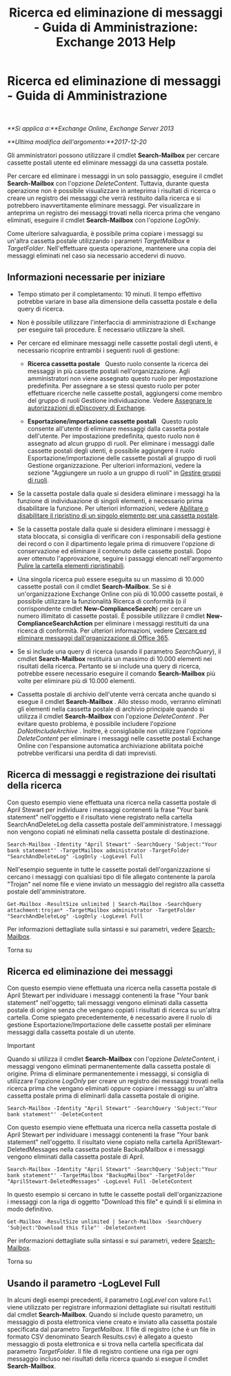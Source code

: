 ﻿---
title: 'Ricerca ed eliminazione di messaggi - Guida di Amministrazione: Exchange 2013 Help'
TOCTitle: Ricerca ed eliminazione di messaggi - Guida di Amministrazione
ms:assetid: 8c36bb03-e716-4fdd-9958-4aa7a2a1db42
ms:mtpsurl: https://technet.microsoft.com/it-it/library/Ff459253(v=EXCHG.150)
ms:contentKeyID: 52057288
ms.date: 05/22/2018
mtps_version: v=EXCHG.150
ms.translationtype: MT
---

# Ricerca ed eliminazione di messaggi - Guida di Amministrazione

 

_**Si applica a:**Exchange Online, Exchange Server 2013_

_**Ultima modifica dell'argomento:**2017-12-20_

Gli amministratori possono utilizzare il cmdlet **Search-Mailbox** per cercare cassette postali utente ed eliminare messaggi da una cassetta postale.

Per cercare ed eliminare i messaggi in un solo passaggio, eseguire il cmdlet **Search-Mailbox** con l'opzione *DeleteContent*. Tuttavia, durante questa operazione non è possibile visualizzare in anteprima i risultati di ricerca o creare un registro dei messaggi che verrà restituito dalla ricerca e si potrebbero inavvertitamente eliminare messaggi. Per visualizzare in anteprima un registro dei messaggi trovati nella ricerca prima che vengano eliminati, eseguire il cmdlet **Search-Mailbox** con l'opzione *LogOnly*.

Come ulteriore salvaguardia, è possibile prima copiare i messaggi su un'altra cassetta postale utilizzando i parametri *TargetMailbox* e *TargetFolder*. Nell'effettuare questa operazione, mantenere una copia dei messaggi eliminati nel caso sia necessario accedervi di nuovo.

## Informazioni necessarie per iniziare

  - Tempo stimato per il completamento: 10 minuti. Il tempo effettivo potrebbe variare in base alla dimensione della cassetta postale e della query di ricerca.

  - Non è possibile utilizzare l'interfaccia di amministrazione di Exchange per eseguire tali procedure. È necessario utilizzare la shell.

  - Per cercare ed eliminare messaggi nelle cassette postali degli utenti, è necessario ricoprire entrambi i seguenti ruoli di gestione:
    
      - **Ricerca cassetta postale**   Questo ruolo consente la ricerca dei messaggi in più cassette postali nell'organizzazione. Agli amministratori non viene assegnato questo ruolo per impostazione predefinita. Per assegnare a se stessi questo ruolo per poter effettuare ricerche nelle cassette postali, aggiungersi come membro del gruppo di ruoli Gestione individuazione. Vedere [Assegnare le autorizzazioni di eDiscovery di Exchange](assign-ediscovery-permissions-in-exchange-exchange-2013-help.md).
    
      - **Esportazione/importazione cassette postali**   Questo ruolo consente all'utente di eliminare messaggi dalla cassetta postale dell'utente. Per impostazione predefinita, questo ruolo non è assegnato ad alcun gruppo di ruoli. Per eliminare i messaggi dalle cassette postali degli utenti, è possibile aggiungere il ruolo Esportazione/importazione delle cassette postali al gruppo di ruoli Gestione organizzazione. Per ulteriori informazioni, vedere la sezione "Aggiungere un ruolo a un gruppo di ruoli" in [Gestire gruppi di ruoli](manage-role-groups-exchange-2013-help.md).

  - Se la cassetta postale dalla quale si desidera eliminare i messaggi ha la funzione di individuazione di singoli elementi, è necessario prima disabilitare la funzione. Per ulteriori informazioni, vedere [Abilitare o disabilitare il ripristino di un singolo elemento per una cassetta postale](enable-or-disable-single-item-recovery-for-a-mailbox-exchange-2013-help.md).

  - Se la cassetta postale dalla quale si desidera eliminare i messaggi è stata bloccata, si consiglia di verificare con i responsabili della gestione dei record o con il dipartimento legale prima di rimuovere l'opzione di conservazione ed eliminare il contenuto delle cassette postali. Dopo aver ottenuto l'approvazione, seguire i passaggi elencati nell'argomento [Pulire la cartella elementi ripristinabili](clean-up-the-recoverable-items-folder-exchange-2013-help.md).

  - Una singola ricerca può essere eseguita su un massimo di 10.000 cassette postali con il cmdlet **Search-Mailbox**. Se si è un'organizzazione Exchange Online con più di 10.000 cassette postali, è possibile utilizzare la funzionalità Ricerca di conformità (o il corrispondente cmdlet **New-ComplianceSearch**) per cercare un numero illimitato di cassette postali. È possibile utilizzare il cmdlet **New-ComplianceSearchAction** per eliminare i messaggi restituiti da una ricerca di conformità. Per ulteriori informazioni, vedere [Cercare ed eliminare messaggi dall'organizzazione di Office 365](https://go.microsoft.com/fwlink/p/?linkid=786856).

  - Se si include una query di ricerca (usando il parametro *SearchQuery*), il cmdlet **Search-Mailbox** restituirà un massimo di 10.000 elementi nei risultati della ricerca. Pertanto se si include una query di ricerca, potrebbe essere necessario eseguire il comando **Search-Mailbox** più volte per eliminare più di 10.000 elementi.

  - Cassetta postale di archivio dell'utente verrà cercata anche quando si esegue il cmdlet **Search-Mailbox** . Allo stesso modo, verranno eliminati gli elementi nella cassetta postale di archivio principale quando si utilizza il cmdlet **Search-Mailbox** con l'opzione *DeleteContent* . Per evitare questo problema, è possibile includere l'opzione *DoNotIncludeArchive* . Inoltre, è consigliabile non utilizzare l'opzione *DeleteContent* per eliminare i messaggi nelle cassette postali Exchange Online con l'espansione automatica archiviazione abilitata poiché potrebbe verificarsi una perdita di dati imprevisti.

## Ricerca di messaggi e registrazione dei risultati della ricerca

Con questo esempio viene effettuata una ricerca nella cassetta postale di April Stewart per individuare i messaggi contenenti la frase "Your bank statement" nell'oggetto e il risultato viene registrato nella cartella SearchAndDeleteLog della cassetta postale dell'amministratore. I messaggi non vengono copiati né eliminati nella cassetta postale di destinazione.

    Search-Mailbox -Identity "April Stewart" -SearchQuery 'Subject:"Your bank statement"' -TargetMailbox administrator -TargetFolder "SearchAndDeleteLog" -LogOnly -LogLevel Full

Nell'esempio seguente in tutte le cassette postali dell'organizzazione si cercano i messaggi con qualsiasi tipo di file allegato contenente la parola "Trojan" nel nome file e viene inviato un messaggio del registro alla cassetta postale dell'amministratore.

    Get-Mailbox -ResultSize unlimited | Search-Mailbox -SearchQuery attachment:trojan* -TargetMailbox administrator -TargetFolder "SearchAndDeleteLog" -LogOnly -LogLevel Full

Per informazioni dettagliate sulla sintassi e sui parametri, vedere [Search-Mailbox](https://technet.microsoft.com/it-it/library/dd298173\(v=exchg.150\)).

Torna su

## Ricerca ed eliminazione dei messaggi

Con questo esempio viene effettuata una ricerca nella cassetta postale di April Stewart per individuare i messaggi contenenti la frase "Your bank statement" nell'oggetto; tali messaggi vengono eliminati dalla cassetta postale di origine senza che vengano copiati i risultati di ricerca su un'altra cartella. Come spiegato precedentemente, è necessario avere il ruolo di gestione Esportazione/Importazione delle cassette postali per eliminare messaggi dalla cassetta postale di un utente.


> [!IMPORTANT]
> Quando si utilizza il cmdlet <STRONG>Search-Mailbox</STRONG> con l'opzione <EM>DeleteContent</EM>, i messaggi vengono eliminati permanentemente dalla cassetta postale di origine. Prima di eliminare permanentemente i messaggi, si consiglia di utilizzare l'opzione <EM>LogOnly</EM> per creare un registro dei messaggi trovati nella ricerca prima che vengano eliminati oppure copiare i messaggi su un'altra cassetta postale prima di eliminarli dalla cassetta postale di origine.



    Search-Mailbox -Identity "April Stewart" -SearchQuery 'Subject:"Your bank statement"' -DeleteContent

Con questo esempio viene effettuata una ricerca nella cassetta postale di April Stewart per individuare i messaggi contenenti la frase "Your bank statement" nell'oggetto. Il risultato viene copiato nella cartella AprilStewart-DeletedMessages nella cassetta postale BackupMailbox e i messaggi vengono eliminati dalla cassetta postale di April.

    Search-Mailbox -Identity "April Stewart" -SearchQuery 'Subject:"Your bank statement"' -TargetMailbox "BackupMailbox" -TargetFolder "AprilStewart-DeletedMessages" -LogLevel Full -DeleteContent

In questo esempio si cercano in tutte le cassette postali dell'organizzazione i messaggi con la riga di oggetto "Download this file" e quindi li si elimina in modo definitivo.

    Get-Mailbox -ResultSize unlimited | Search-Mailbox -SearchQuery 'Subject:"Download this file"' -DeleteContent

Per informazioni dettagliate sulla sintassi e sui parametri, vedere [Search-Mailbox](https://technet.microsoft.com/it-it/library/dd298173\(v=exchg.150\)).

Torna su

## Usando il parametro -LogLevel Full

In alcuni degli esempi precedenti, il parametro *LogLevel* con valore `Full` viene utilizzato per registrare informazioni dettagliate sui risultati restituiti dal cmdlet **Search-Mailbox**. Quando si include questo parametro, un messaggio di posta elettronica viene creato e inviato alla cassetta postale specificata dal parametro *TargetMailbox*. Il file di registro (che è un file in formato CSV denominato Search Results.csv) è allegato a questo messaggio di posta elettronica e si trova nella cartella specificata dal parametro *TargetFolder*. Il file di registro contiene una riga per ogni messaggio incluso nei risultati della ricerca quando si esegue il cmdlet **Search-Mailbox**.

